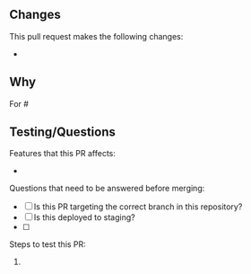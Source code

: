 ## Changes

This pull request makes the following changes:

- <!-- what changed? -->

<!-- relevant screenshot here -->

## Why

<!-- Why does this PR propose these changes? Take as much space as you need to explain. -->
<!-- If there are GitHub issues that this pull request addresses, please list them here. -->
For #

## Testing/Questions

Features that this PR affects:

-

<!-- If there are no questions, please remove the questions section. -->
Questions that need to be answered before merging:

- [ ] Is this PR targeting the correct branch in this repository?
- [ ] Is this deployed to staging? <!-- leave a comment below when done so -->
- [ ]

Steps to test this PR:

1. <!-- list any configuration changes, settings, test content, or other things necessary to test this change. -->

